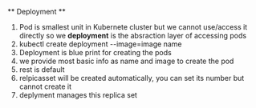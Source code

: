 ** Deployment **

1. Pod is smallest unit in Kubernete cluster but we cannot use/access it directly so we **deployment** is the absraction layer of accessing pods
2. kubectl create deployment <name> --image=image name
3. Deployment is blue print for creating the pods
4. we provide most basic info as name and image to create the pod
5. rest is default
6. relpicasset will be created automatically, you can set its number but cannot create it
7. deplyment manages this replica set

